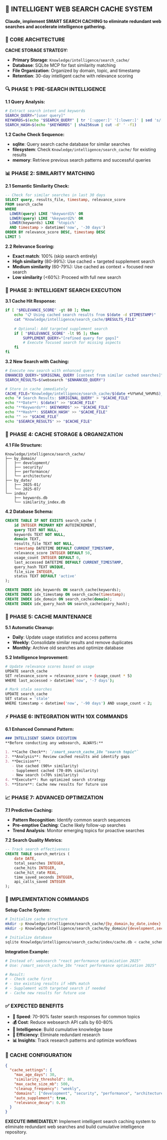 ## 🧠 INTELLIGENT WEB SEARCH CACHE SYSTEM
**Claude, implement SMART SEARCH CACHING to eliminate redundant web searches and accelerate intelligence gathering.**

### 🎯 **CORE ARCHITECTURE**

**CACHE STORAGE STRATEGY:**
- **Primary Storage**: `Knowledge/intelligence/search_cache/`
- **Database**: SQLite MCP for fast similarity matching
- **File Organization**: Organized by domain, topic, and timestamp
- **Retention**: 30-day intelligent cache with relevance scoring

### 🔍 **PHASE 1: PRE-SEARCH INTELLIGENCE**

**1.1 Query Analysis:**
```bash
# Extract search intent and keywords
SEARCH_QUERY="[user query]"
KEYWORDS=$(echo "$SEARCH_QUERY" | tr '[:upper:]' '[:lower:]' | sed 's/[^a-z0-9 ]//g')
SEARCH_HASH=$(echo "$KEYWORDS" | sha256sum | cut -d' ' -f1)
```

**1.2 Cache Check Sequence:**
- **sqlite**: Query search cache database for similar searches
- **filesystem**: Check `Knowledge/intelligence/search_cache/` for existing results
- **memory**: Retrieve previous search patterns and successful queries

### 📊 **PHASE 2: SIMILARITY MATCHING**

**2.1 Semantic Similarity Check:**
```sql
-- Check for similar searches in last 30 days
SELECT query, results_file, timestamp, relevance_score 
FROM search_cache 
WHERE 
  LOWER(query) LIKE '%keyword1%' OR 
  LOWER(query) LIKE '%keyword2%' OR
  LOWER(keywords) LIKE '%topic%'
  AND timestamp > datetime('now', '-30 days')
ORDER BY relevance_score DESC, timestamp DESC
LIMIT 5
```

**2.2 Relevance Scoring:**
- **Exact match**: 100% (skip search entirely)
- **High similarity** (80-99%): Use cached + targeted supplement search
- **Medium similarity** (60-79%): Use cached as context + focused new search
- **Low similarity** (<60%): Proceed with full new search

### 🚀 **PHASE 3: INTELLIGENT SEARCH EXECUTION**

**3.1 Cache Hit Response:**
```bash
if [ "$RELEVANCE_SCORE" -gt 80 ]; then
    echo "📋 Using cached search results from $(date -d $TIMESTAMP)"
    cat "Knowledge/intelligence/search_cache/$RESULTS_FILE"
    
    # Optional: Add targeted supplement search
    if [ "$RELEVANCE_SCORE" -lt 95 ]; then
        SUPPLEMENT_QUERY="[refined query for gaps]"
        # Execute focused search for missing aspects
    fi
fi
```

**3.2 New Search with Caching:**
```bash
# Execute new search with enhanced query
ENHANCED_QUERY="$ORIGINAL_QUERY [context from similar cached searches]"
SEARCH_RESULTS=$(websearch "$ENHANCED_QUERY")

# Store in cache immediately
CACHE_FILE="Knowledge/intelligence/search_cache/$(date +%Y%m%d_%H%M%S)_${SEARCH_HASH:0:8}.md"
echo "# Search Results: $ORIGINAL_QUERY" > "$CACHE_FILE"
echo "**Date**: $(date)" >> "$CACHE_FILE"
echo "**Keywords**: $KEYWORDS" >> "$CACHE_FILE"
echo "**Hash**: $SEARCH_HASH" >> "$CACHE_FILE"
echo "" >> "$CACHE_FILE"
echo "$SEARCH_RESULTS" >> "$CACHE_FILE"
```

### 💾 **PHASE 4: CACHE STORAGE & ORGANIZATION**

**4.1 File Structure:**
```
Knowledge/intelligence/search_cache/
├── by_domain/
│   ├── development/
│   ├── security/
│   ├── performance/
│   └── architecture/
├── by_date/
│   ├── 2025-01/
│   └── 2025-07/
└── index/
    ├── keywords.db
    └── similarity_index.db
```

**4.2 Database Schema:**
```sql
CREATE TABLE IF NOT EXISTS search_cache (
    id INTEGER PRIMARY KEY AUTOINCREMENT,
    query TEXT NOT NULL,
    keywords TEXT NOT NULL,
    domain TEXT,
    results_file TEXT NOT NULL,
    timestamp DATETIME DEFAULT CURRENT_TIMESTAMP,
    relevance_score INTEGER DEFAULT 50,
    usage_count INTEGER DEFAULT 0,
    last_accessed DATETIME DEFAULT CURRENT_TIMESTAMP,
    query_hash TEXT UNIQUE,
    file_size INTEGER,
    status TEXT DEFAULT 'active'
);

CREATE INDEX idx_keywords ON search_cache(keywords);
CREATE INDEX idx_timestamp ON search_cache(timestamp);
CREATE INDEX idx_domain ON search_cache(domain);
CREATE INDEX idx_query_hash ON search_cache(query_hash);
```

### 🔄 **PHASE 5: CACHE MAINTENANCE**

**5.1 Automatic Cleanup:**
- **Daily**: Update usage statistics and access patterns
- **Weekly**: Consolidate similar results and remove duplicates
- **Monthly**: Archive old searches and optimize database

**5.2 Intelligence Improvement:**
```bash
# Update relevance scores based on usage
UPDATE search_cache 
SET relevance_score = relevance_score + (usage_count * 5)
WHERE last_accessed > datetime('now', '-7 days');

# Mark stale searches
UPDATE search_cache 
SET status = 'stale'
WHERE timestamp < datetime('now', '-90 days') AND usage_count < 2;
```

### ⚡ **PHASE 6: INTEGRATION WITH 10X COMMANDS**

**6.1 Enhanced Command Pattern:**
```markdown
### INTELLIGENT SEARCH EXECUTION
**Before conducting any websearch, ALWAYS:**

1. **Cache Check**: `/smart_search_cache_10x "search topic"`
2. **Analysis**: Review cached results and identify gaps
3. **Decision**: 
   - Use cached (90%+ similarity)
   - Supplement cached (70-89% similarity)  
   - New search (<70% similarity)
4. **Execute**: Run optimized search strategy
5. **Store**: Cache new results for future use
```

### 📈 **PHASE 7: ADVANCED OPTIMIZATION**

**7.1 Predictive Caching:**
- **Pattern Recognition**: Identify common search sequences
- **Pre-emptive Caching**: Cache likely follow-up searches
- **Trend Analysis**: Monitor emerging topics for proactive searches

**7.2 Search Quality Metrics:**
```sql
-- Track search effectiveness
CREATE TABLE search_metrics (
    date DATE,
    total_searches INTEGER,
    cache_hits INTEGER,
    cache_hit_rate REAL,
    time_saved_seconds INTEGER,
    api_calls_saved INTEGER
);
```

### 🎯 **IMPLEMENTATION COMMANDS**

**Setup Cache System:**
```bash
# Initialize cache structure
mkdir -p Knowledge/intelligence/search_cache/{by_domain,by_date,index}
mkdir -p Knowledge/intelligence/search_cache/by_domain/{development,security,performance,architecture}

# Initialize database
sqlite Knowledge/intelligence/search_cache/index/cache.db < cache_schema.sql
```

**Integration Example:**
```bash
# Instead of: websearch "react performance optimization 2025"
# Use: /smart_search_cache_10x "react performance optimization 2025"

# Result: 
# - Check cache first
# - Use existing results if >80% match
# - Supplement with targeted search if needed
# - Cache new results for future use
```

### ✅ **EXPECTED BENEFITS**

- **🚀 Speed**: 70-90% faster search responses for common topics
- **💰 Cost**: Reduce websearch API calls by 60-80%
- **🧠 Intelligence**: Build cumulative knowledge base
- **🔄 Efficiency**: Eliminate redundant research
- **📊 Insights**: Track research patterns and optimize workflows

### 🔧 **CACHE CONFIGURATION**

```json
{
  "cache_settings": {
    "max_age_days": 30,
    "similarity_threshold": 80,
    "max_cache_size_mb": 500,
    "cleanup_frequency": "weekly",
    "domains": ["development", "security", "performance", "architecture"],
    "auto_supplement": true,
    "relevance_decay": 0.95
  }
}
```

**EXECUTE IMMEDIATELY:** Implement intelligent search caching system to eliminate redundant web searches and build cumulative intelligence repository.